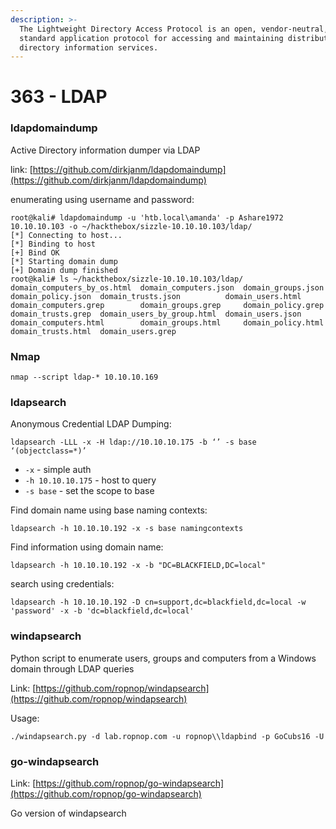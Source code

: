 ```yaml
---
description: >-
  The Lightweight Directory Access Protocol is an open, vendor-neutral, industry
  standard application protocol for accessing and maintaining distributed
  directory information services.
---
```


# 363 - LDAP

### ldapdomaindump

Active Directory information dumper via LDAP

link: [https://github.com/dirkjanm/ldapdomaindump](https://github.com/dirkjanm/ldapdomaindump)

enumerating using username and password:&#x20;

```
root@kali# ldapdomaindump -u 'htb.local\amanda' -p Ashare1972 10.10.10.103 -o ~/hackthebox/sizzle-10.10.10.103/ldap/ 
[*] Connecting to host... 
[*] Binding to host 
[+] Bind OK 
[*] Starting domain dump 
[+] Domain dump finished 
root@kali# ls ~/hackthebox/sizzle-10.10.10.103/ldap/ 
domain_computers_by_os.html  domain_computers.json  domain_groups.json  domain_policy.json  domain_trusts.json          domain_users.html 
domain_computers.grep        domain_groups.grep     domain_policy.grep  domain_trusts.grep  domain_users_by_group.html  domain_users.json 
domain_computers.html        domain_groups.html     domain_policy.html  domain_trusts.html  domain_users.grep 
```

### Nmap

```
nmap --script ldap-* 10.10.10.169 
```

### ldapsearch

Anonymous Credential LDAP Dumping:

```
ldapsearch -LLL -x -H ldap://10.10.10.175 -b ‘’ -s base ‘(objectclass=*)’
```

* `-x` - simple auth
* `-h 10.10.10.175` - host to query
* `-s base` - set the scope to base

Find domain name using base naming contexts:

```
ldapsearch -h 10.10.10.192 -x -s base namingcontexts
```

Find information using domain name:

```
ldapsearch -h 10.10.10.192 -x -b "DC=BLACKFIELD,DC=local"
```

search using credentials:

```
ldapsearch -h 10.10.10.192 -D cn=support,dc=blackfield,dc=local -w 'password' -x -b 'dc=blackfield,dc=local'
```

### &#x20;windapsearch

Python script to enumerate users, groups and computers from a Windows domain through LDAP queries

Link: [https://github.com/ropnop/windapsearch](https://github.com/ropnop/windapsearch)

Usage:&#x20;

```
./windapsearch.py -d lab.ropnop.com -u ropnop\\ldapbind -p GoCubs16 -U
```

### go-windapsearch&#xD;

Link: [https://github.com/ropnop/go-windapsearch](https://github.com/ropnop/go-windapsearch)

Go version of windapsearch
